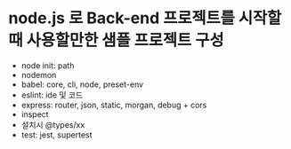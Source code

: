 # node.js 로 Back-end 프로젝트를 시작할 때 사용할만한 샘플 프로젝트 구성

- node init: path
- nodemon
- babel: core, cli, node, preset-env
- eslint: ide 및 코드
- express: router, json, static, morgan, debug + cors
- inspect
- 설치시 @types/xx
- test: jest, supertest
